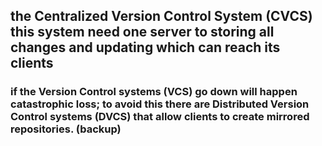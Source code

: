## the Centralized Version Control System  (CVCS) this system need one server to storing all changes and updating which can reach its clients

### if the  Version Control systems (VCS) go down will happen catastrophic loss; to avoid this there are Distributed Version Control systems (DVCS) that allow clients to create mirrored repositories. (backup)